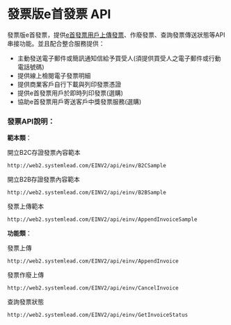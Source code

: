 # 發票版e首發票 API

發票版e首發票，提供[e首發票用戶上傳發票](einv2_api_erp)、作廢發票、查詢發票傳送狀態等API串接功能。並且配合整合服務提供：

* 主動發送電子郵件或簡訊通知信給予買受人\(須提供買受人之電子郵件或行動電話號碼\)
* 提供線上檢閱電子發票明細
* 提供商業客戶自行下載與列印發票憑證
* 提供e首發票用戶於即時列印發票\(選購\)
* 協助e首發票用戶寄送客戶中獎發票服務\(選購\) 

### 發票API說明：

**範本類**：

開立B2C存證發票內容範本

```
http://web2.systemlead.com/EINV2/api/einv/B2CSample
```

開立B2B存證發票內容範本

```
http://web2.systemlead.com/EINV2/api/einv/B2BSample
```

發票上傳範本

```
http://web2.systemlead.com/EINV2/api/einv/AppendInvoiceSample
```

**功能類**：

發票上傳

```
http://web2.systemlead.com/EINV2/api/einv/AppendInvoice
```

發票作廢上傳

```
http://web2.systemlead.com/EINV2/api/einv/CancelInvoice
```

查詢發票狀態

```
http://web2.systemlead.com/EINV2/api/einv/GetInvoiceStatus
```



